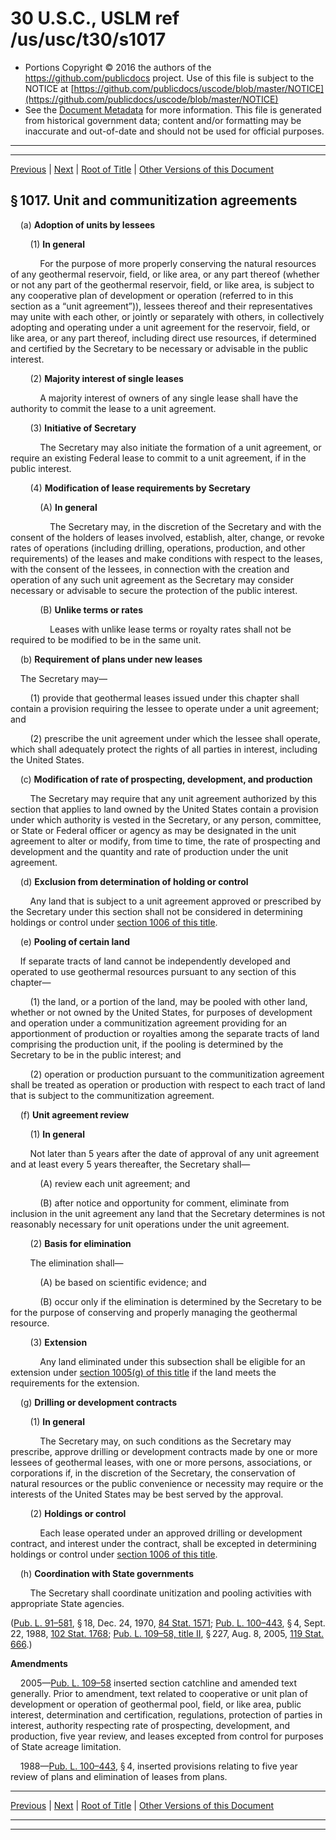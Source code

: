 ---
---

# 30 U.S.C., USLM ref /us/usc/t30/s1017

* Portions Copyright © 2016 the authors of the https://github.com/publicdocs project.
  Use of this file is subject to the NOTICE at [https://github.com/publicdocs/uscode/blob/master/NOTICE](https://github.com/publicdocs/uscode/blob/master/NOTICE)
* See the [Document Metadata](././../../../..//README.md) for more information.
  This file is generated from historical government data; content and/or formatting may be inaccurate and out-of-date and should not be used for official purposes.

----------
----------

[Previous](./../../../..//us/usc/t30/ch23/m__us_usc_t30_s1016.md) | [Next](./../../../..//us/usc/t30/ch23/m__us_usc_t30_s1018.md) | [Root of Title](./../../../../) | [Other Versions of this Document](https://publicdocs.github.io/go/links?ns=uslm&ref=%2Fus%2Fusc%2Ft30%2Fs1017)

## § 1017. Unit and communitization agreements

    (a) __Adoption of units by lessees__ 

        (1) __In general__ 

            For the purpose of more properly conserving the natural resources of any geothermal reservoir, field, or like area, or any part thereof (whether or not any part of the geothermal reservoir, field, or like area, is subject to any cooperative plan of development or operation (referred to in this section as a “unit agreement”)), lessees thereof and their representatives may unite with each other, or jointly or separately with others, in collectively adopting and operating under a unit agreement for the reservoir, field, or like area, or any part thereof, including direct use resources, if determined and certified by the Secretary to be necessary or advisable in the public interest.

        (2) __Majority interest of single leases__ 

            A majority interest of owners of any single lease shall have the authority to commit the lease to a unit agreement.

        (3) __Initiative of Secretary__ 

            The Secretary may also initiate the formation of a unit agreement, or require an existing Federal lease to commit to a unit agreement, if in the public interest.

        (4) __Modification of lease requirements by Secretary__ 

            (A) __In general__ 

                The Secretary may, in the discretion of the Secretary and with the consent of the holders of leases involved, establish, alter, change, or revoke rates of operations (including drilling, operations, production, and other requirements) of the leases and make conditions with respect to the leases, with the consent of the lessees, in connection with the creation and operation of any such unit agreement as the Secretary may consider necessary or advisable to secure the protection of the public interest.

            (B) __Unlike terms or rates__ 

                Leases with unlike lease terms or royalty rates shall not be required to be modified to be in the same unit.

    (b) __Requirement of plans under new leases__ 

    The Secretary may—

        (1) provide that geothermal leases issued under this chapter shall contain a provision requiring the lessee to operate under a unit agreement; and

        (2) prescribe the unit agreement under which the lessee shall operate, which shall adequately protect the rights of all parties in interest, including the United States.

    (c) __Modification of rate of prospecting, development, and production__ 

        The Secretary may require that any unit agreement authorized by this section that applies to land owned by the United States contain a provision under which authority is vested in the Secretary, or any person, committee, or State or Federal officer or agency as may be designated in the unit agreement to alter or modify, from time to time, the rate of prospecting and development and the quantity and rate of production under the unit agreement.

    (d) __Exclusion from determination of holding or control__ 

        Any land that is subject to a unit agreement approved or prescribed by the Secretary under this section shall not be considered in determining holdings or control under [section 1006 of this title][/us/usc/t30/s1006].

    (e) __Pooling of certain land__ 

    If separate tracts of land cannot be independently developed and operated to use geothermal resources pursuant to any section of this chapter—

        (1) the land, or a portion of the land, may be pooled with other land, whether or not owned by the United States, for purposes of development and operation under a communitization agreement providing for an apportionment of production or royalties among the separate tracts of land comprising the production unit, if the pooling is determined by the Secretary to be in the public interest; and

        (2) operation or production pursuant to the communitization agreement shall be treated as operation or production with respect to each tract of land that is subject to the communitization agreement.

    (f) __Unit agreement review__ 

        (1) __In general__ 

        Not later than 5 years after the date of approval of any unit agreement and at least every 5 years thereafter, the Secretary shall—

            (A) review each unit agreement; and

            (B) after notice and opportunity for comment, eliminate from inclusion in the unit agreement any land that the Secretary determines is not reasonably necessary for unit operations under the unit agreement.

        (2) __Basis for elimination__ 

        The elimination shall—

            (A) be based on scientific evidence; and

            (B) occur only if the elimination is determined by the Secretary to be for the purpose of conserving and properly managing the geothermal resource.

        (3) __Extension__ 

            Any land eliminated under this subsection shall be eligible for an extension under [section 1005(g) of this title][/us/usc/t30/s1005/g] if the land meets the requirements for the extension.

    (g) __Drilling or development contracts__ 

        (1) __In general__ 

            The Secretary may, on such conditions as the Secretary may prescribe, approve drilling or development contracts made by one or more lessees of geothermal leases, with one or more persons, associations, or corporations if, in the discretion of the Secretary, the conservation of natural resources or the public convenience or necessity may require or the interests of the United States may be best served by the approval.

        (2) __Holdings or control__ 

            Each lease operated under an approved drilling or development contract, and interest under the contract, shall be excepted in determining holdings or control under [section 1006 of this title][/us/usc/t30/s1006].

    (h) __Coordination with State governments__ 

        The Secretary shall coordinate unitization and pooling activities with appropriate State agencies.

([Pub. L. 91–581][/us/pl/91/581], § 18, Dec. 24, 1970, [84 Stat. 1571][/us/stat/84/1571]; [Pub. L. 100–443][/us/pl/100/443], § 4, Sept. 22, 1988, [102 Stat. 1768][/us/stat/102/1768]; [Pub. L. 109–58, title II][/us/pl/109/58/tII], § 227, Aug. 8, 2005, [119 Stat. 666][/us/stat/119/666].)

 __Amendments__ 

    2005—[Pub. L. 109–58][/us/pl/109/58] inserted section catchline and amended text generally. Prior to amendment, text related to cooperative or unit plan of development or operation of geothermal pool, field, or like area, public interest, determination and certification, regulations, protection of parties in interest, authority respecting rate of prospecting, development, and production, five year review, and leases excepted from control for purposes of State acreage limitation.

    1988—[Pub. L. 100–443][/us/pl/100/443], § 4, inserted provisions relating to five year review of plans and elimination of leases from plans.

----------

[Previous](./../../../..//us/usc/t30/ch23/m__us_usc_t30_s1016.md) | [Next](./../../../..//us/usc/t30/ch23/m__us_usc_t30_s1018.md) | [Root of Title](./../../../../) | [Other Versions of this Document](https://publicdocs.github.io/go/links?ns=uslm&ref=%2Fus%2Fusc%2Ft30%2Fs1017)

----------
----------

[/us/usc/t30/s1006]: https://publicdocs.github.io/go/links?ns=uslm&ref=%2Fus%2Fusc%2Ft30%2Fs1006
[/us/usc/t30/s1005/g]: https://publicdocs.github.io/go/links?ns=uslm&ref=%2Fus%2Fusc%2Ft30%2Fs1005%2Fg
[/us/usc/t30/s1006]: https://publicdocs.github.io/go/links?ns=uslm&ref=%2Fus%2Fusc%2Ft30%2Fs1006
[/us/pl/91/581]: https://publicdocs.github.io/go/links?ns=uslm&ref=%2Fus%2Fpl%2F91%2F581
[/us/stat/84/1571]: https://publicdocs.github.io/go/links?ns=uslm&ref=%2Fus%2Fstat%2F84%2F1571
[/us/pl/100/443]: https://publicdocs.github.io/go/links?ns=uslm&ref=%2Fus%2Fpl%2F100%2F443
[/us/stat/102/1768]: https://publicdocs.github.io/go/links?ns=uslm&ref=%2Fus%2Fstat%2F102%2F1768
[/us/pl/109/58/tII]: https://publicdocs.github.io/go/links?ns=uslm&ref=%2Fus%2Fpl%2F109%2F58%2FtII
[/us/stat/119/666]: https://publicdocs.github.io/go/links?ns=uslm&ref=%2Fus%2Fstat%2F119%2F666
[/us/pl/109/58]: https://publicdocs.github.io/go/links?ns=uslm&ref=%2Fus%2Fpl%2F109%2F58
[/us/pl/100/443]: https://publicdocs.github.io/go/links?ns=uslm&ref=%2Fus%2Fpl%2F100%2F443


